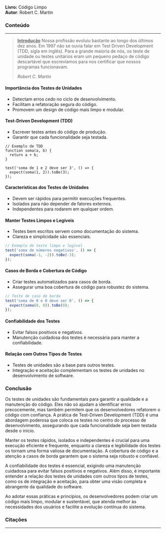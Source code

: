 
**Livro:** Código Limpo<br>
**Autor**: Robert C. Martin

### Conteúdo
----------------
> <u><b>Introdução</b></u>
>Nossa profissão evoluiu bastante ao longo dos últimos dez anos. Em 1997 não se ouvia falar em Test Driven Development (TDD, sigla em inglês). Para a grande maioria de nós, os teste de unidade ou testes unitários eram um pequeno pedaço de código descartável que escrevíamos para nos certificar que nossos programas funcionavam.
>
>  *Robert C. Martin*

#### Importância dos Testes de Unidades

- Detectam erros cedo no ciclo de desenvolvimento.
- Facilitam a refatoração segura do código.
- Promovem um design de código mais limpo e modular.

#### Test-Driven Development (TDD)

- Escrever testes antes do código de produção.
- Garantir que cada funcionalidade seja testada.

```JS
// Exemplo de TDD
function soma(a, b) {
  return a + b;
}

test('soma de 1 e 2 deve ser 3', () => {
  expect(soma(1, 2)).toBe(3);
});
```

#### Características dos Testes de Unidades

- Devem ser rápidos para permitir execuções frequentes.
- Isolados para não depender de fatores externos.
- Independentes para rodarem em qualquer ordem.

#### Manter Testes Limpos e Legíveis

- Testes bem escritos servem como documentação do sistema.    
- Clareza e simplicidade são essenciais.

```js
// Exemplo de teste limpo e legível
test('soma de números negativos', () => {
  expect(soma(-1, -2)).toBe(-3);
});
```

#### Casos de Borda e Cobertura de Código

- Criar testes automatizados para casos de borda.    
- Assegurar uma boa cobertura de código para robustez do sistema.

```js
// Teste de caso de borda
test('soma de 0 e 0 deve ser 0', () => {
  expect(soma(0, 0)).toBe(0);
});
```

#### Confiabilidade dos Testes

- Evitar falsos positivos e negativos.
- Manutenção cuidadosa dos testes é necessária para manter a confiabilidade.

#### Relação com Outros Tipos de Testes

- Testes de unidades são a base para outros testes.
- Integração e aceitação complementam os testes de unidades no desenvolvimento de software.

### Conclusão

Os testes de unidades são fundamentais para garantir a qualidade e a manutenção do código. Eles não só ajudam a identificar erros precocemente, mas também permitem que os desenvolvedores refatorem o código com confiança. A prática de Test-Driven Development (TDD) é uma abordagem poderosa que coloca os testes no centro do processo de desenvolvimento, assegurando que cada funcionalidade seja bem testada desde o início.

Manter os testes rápidos, isolados e independentes é crucial para uma execução eficiente e frequente, enquanto a clareza e legibilidade dos testes os tornam uma forma valiosa de documentação. A cobertura de código e a atenção a casos de borda garantem que o sistema seja robusto e confiável.

A confiabilidade dos testes é essencial, exigindo uma manutenção cuidadosa para evitar falsos positivos e negativos. Além disso, é importante entender a relação dos testes de unidades com outros tipos de testes, como os de integração e aceitação, para obter uma visão completa e abrangente da qualidade do software.

Ao adotar essas práticas e princípios, os desenvolvedores podem criar um código mais limpo, modular e sustentável, que atenda melhor às necessidades dos usuários e facilite a evolução contínua do sistema.
### Citações
---------

